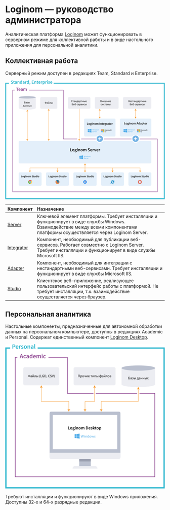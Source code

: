 # Loginom — руководство администратора

Аналитическая платформа [Loginom](https://loginom.ru) может функционировать в серверном режиме для коллективной работы и в виде настольного приложения для персональной аналитики.

## Коллективная работа

Серверный режим доступен в редакциях Team, Standard и Enterprise.

![Редакции для коллективной работы](./lg_group.svg)

| Компонент | Назначение |
|:----------|:-----------|
| [Server](./server/README.md) | Ключевой элемент платформы. Требует инсталляции и функционирует в виде службы Windows. Взаимодействие между всеми компонентами платформы осуществляется через Loginom Server. |
| [Integrator](./integrator/README.md) | Компонент, необходимый для публикации веб-сервисов. Работает совместно с Loginom Server. Требует инсталляции и функционирует в виде службы Microsoft IIS. |
| [Adapter](./adapter/README.md) | Компонент, необходимый для интеграции с нестандартными веб-сервисами. Требует инсталляции и функционирует в виде службы Microsoft IIS. |
| [Studio](./studio/README.md) | Клиентское веб-приложение, реализующее пользовательский интерфейс работы с платформой. Не требует инсталляции, т.к. взаимодействие осуществляется через браузер. |

## Персональная аналитика

Настольные компоненты, предназначенные для автономной обработки данных на персональном компьютере, доступны в редакциях Academic и Personal. Содержат единственный компонент [Loginom Desktop](./desktop/README.md).

![Редакции для персональной работы.](./lg_personal.svg)

Требуют инсталляции и функционируют в виде Windows приложения. Доступны 32-х и 64-х разрядные редакции.

